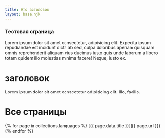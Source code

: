 ```yaml
---
title: Это заголовок
layout: base.njk
---
```

### Тестовая страница

Lorem ipsum dolor sit amet consectetur, adipisicing elit. Expedita ipsum repudiandae est incidunt dicta ab sed, culpa doloribus aperiam quisquam omnis reprehenderit aliquam eius ducimus iusto quis unde laborum a libero totam quidem illo molestias minima facere! Neque, iusto ex.

# заголовок

Lorem ipsum dolor sit amet consectetur adipisicing elit. Illo, facilis.

# Все страницы

{%  for page in collections.languages %}
    [{{ page.data.title }}]({{ page.url }})
{% endfor %}
